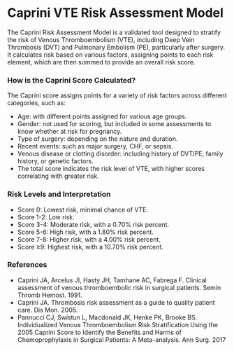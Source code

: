# Caprini VTE Risk Assessment Model

The Caprini Risk Assessment Model is a validated tool designed to stratify the risk of Venous Thromboembolism (VTE), including Deep Vein Thrombosis (DVT) and Pulmonary Embolism (PE), particularly after surgery. It calculates risk based on various factors, assigning points to each risk element, which are then summed to provide an overall risk score.

### How is the Caprini Score Calculated?

The Caprini score assigns points for a variety of risk factors across different categories, such as:

- Age: with different points assigned for various age groups.
- Gender: not used for scoring, but included in some assessments to know whether at risk for pregnancy.
- Type of surgery: depending on the nature and duration.
- Recent events: such as major surgery, CHF, or sepsis.
- Venous disease or clotting disorder: including history of DVT/PE, family history, or genetic factors.
- The total score indicates the risk level of VTE, with higher scores correlating with greater risk.

### Risk Levels and Interpretation

- Score 0: Lowest risk, minimal chance of VTE.
- Score 1-2: Low risk.
- Score 3-4: Moderate risk, with a 0.70% risk percent.
- Score 5-6: High risk, with a 1.80% risk percent.
- Score 7-8: Higher risk, with a 4.00% risk percent.
- Score ≥9: Highest risk, with a 10.70% risk percent.

### References

- Caprini JA, Arcelus JI, Hasty JH, Tamhane AC, Fabrega F. Clinical assessment of venous thromboembolic risk in surgical patients. Semin Thromb Hemost. 1991.
- Caprini JA. Thrombosis risk assessment as a guide to quality patient care. Dis Mon. 2005.
- Pannucci CJ, Swistun L, Macdonald JK, Henke PK, Brooke BS. Individualized Venous Thromboembolism Risk Stratification Using the 2005 Caprini Score to Identify the Benefits and Harms of Chemoprophylaxis in Surgical Patients: A Meta-analysis. Ann Surg. 2017